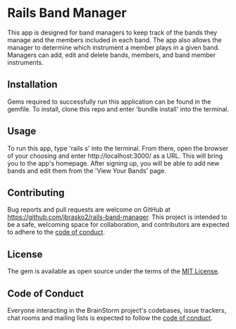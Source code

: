# Rails Band Manager

This app is designed for band managers to keep track of the bands they manage and the members included in each band. The app also allows the manager to determine which instrument a member plays in a given band. Managers can add, edit and delete bands, members, and band member instruments.

## Installation

Gems required to successfully run this application can be found in the gemfile.
To install, clone this repo and enter 'bundle install' into the terminal.

## Usage

To run this app, type 'rails s' into the terminal. From there, open the browser of your choosing and enter http://localhost:3000/ as a URL. This will bring you to the app's homepage. After signing up, you will be able to add new bands and edit them from the 'View Your Bands' page.

## Contributing

Bug reports and pull requests are welcome on GitHub at https://github.com/jbrasko2/rails-band-manager. This project is intended to be a safe, welcoming space for collaboration, and contributors are expected to adhere to the [code of conduct](https://github.com/jbrasko2/rails-band-manager/blob/master/CODE_OF_CONDUCT.md).


## License

The gem is available as open source under the terms of the [MIT License](https://opensource.org/licenses/MIT).

## Code of Conduct

Everyone interacting in the BrainStorm project's codebases, issue trackers, chat rooms and mailing lists is expected to follow the [code of conduct](https://github.com/jbrasko2/rails-band-manager/blob/master/CODE_OF_CONDUCT.md).